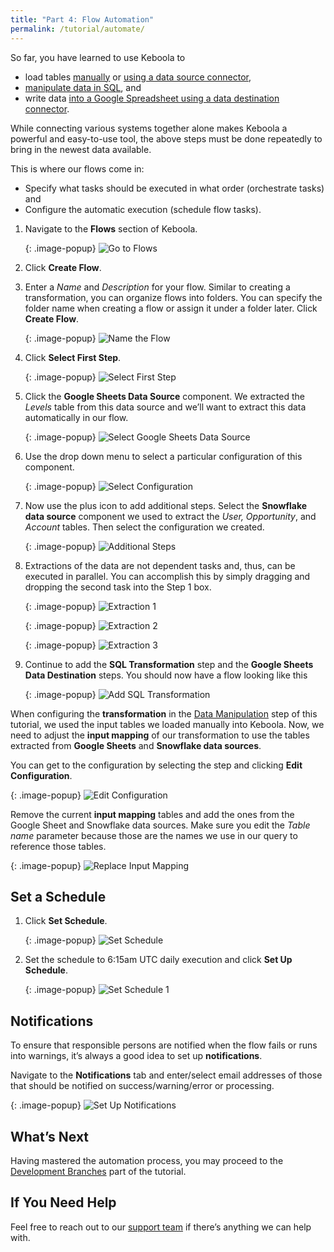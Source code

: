 ```yaml
---
title: "Part 4: Flow Automation"
permalink: /tutorial/automate/
---
```


So far, you have learned to use Keboola to

- load tables [manually](/tutorial/load/) or [using a data source connector](/tutorial/load/database/), 
- [manipulate data in SQL](/tutorial/manipulate/), and
- write data [into a Google Spreadsheet using a data destination connector](/tutorial/write/).
 
While connecting various systems together alone makes Keboola a powerful and easy-to-use tool, 
the above steps must be done repeatedly to bring in the newest data available.

This is where our flows come in:
- Specify what tasks should be executed in what order (orchestrate tasks) and
- Configure the automatic execution (schedule flow tasks).

1. Navigate to the **Flows** section of Keboola.

   {: .image-popup}
   ![Go to Flows](/tutorial/automate/automate1.png)

2. Click **Create Flow**.

3. Enter a *Name* and *Description* for your flow. Similar to creating a transformation, you can organize flows into folders.
You can specify the folder name when creating a flow or assign it under a folder later. Click **Create Flow**.

   {: .image-popup}
   ![Name the Flow](/tutorial/automate/automate2.png)

4. Click **Select First Step**.

   {: .image-popup}
   ![Select First Step](/tutorial/automate/automate3.png)

5. Click the **Google Sheets Data Source** component. We extracted the *Levels* table from this data source and we’ll want to extract this data automatically in our flow.

   {: .image-popup}
   ![Select Google Sheets Data Source](/tutorial/automate/automate4.png)

6. Use the drop down menu to select a particular configuration of this component.

   {: .image-popup}
   ![Select Configuration](/tutorial/automate/automate5.png)

7. Now use the plus icon to add additional steps. Select the **Snowflake data source** component we used to extract the *User, Opportunity*, and *Account* tables.
Then select the configuration we created.

   {: .image-popup}
   ![Additional Steps](/tutorial/automate/automate6.png)

8. Extractions of the data are not dependent tasks and, thus, can be executed in parallel.
You can accomplish this by simply dragging and dropping the second task into the Step 1 box.

   {: .image-popup}
   ![Extraction 1](/tutorial/automate/automate7.png)

   {: .image-popup}
   ![Extraction 2](/tutorial/automate/automate8.png)

   {: .image-popup}
   ![Extraction 3](/tutorial/automate/automate9.png)

9. Continue to add the **SQL Transformation** step and the **Google Sheets Data Destination** steps. You should now have a flow looking like this

   {: .image-popup}
   ![Add SQL Transformation](/tutorial/automate/automate10.png)


When configuring the **transformation** in the [Data Manipulation](/tutorial/manipulate/) step of this tutorial, 
we used the input tables we loaded manually into Keboola. Now, we need to adjust the **input mapping** of our transformation to use the tables extracted 
from **Google Sheets** and **Snowflake data sources**.

You can get to the configuration by selecting the step and clicking **Edit Configuration**.

{: .image-popup}
![Edit Configuration](/tutorial/automate/automate11.png)

Remove the current **input mapping** tables and add the ones from the Google Sheet and Snowflake data sources. 
Make sure you edit the *Table name* parameter because those are the names we use in our query to reference those tables.

{: .image-popup}
![Replace Input Mapping](/tutorial/automate/automate12.png)

## Set a Schedule
1. Click **Set Schedule**.

   {: .image-popup}
   ![Set Schedule](/tutorial/automate/automate13.png)

2. Set the schedule to 6:15am UTC daily execution and click **Set Up Schedule**.

   {: .image-popup}
   ![Set Schedule 1](/tutorial/automate/automate14.png)

## Notifications
To ensure that responsible persons are notified when the flow fails or runs into warnings, it’s always a good idea to set up **notifications**.

Navigate to the **Notifications** tab and enter/select email addresses of those that should be notified on success/warning/error or processing.

   {: .image-popup}
   ![Set Up Notifications](/tutorial/automate/automate15.png)

## What’s Next
Having mastered the automation process, you may proceed to the [Development Branches](/tutorial/branches/) part of the tutorial.

## If You Need Help
Feel free to reach out to our [support team](/management/support/) if there’s anything we can help with.
